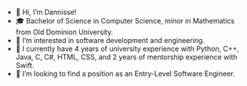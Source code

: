 - 👋 Hi, I’m Dannisse! 
- 🎓 Bachelor of Science in Computer Science, minor in Mathematics from Old Dominion University.
- 👀 I’m interested in software development and engineering.
- 🌱 I currently have 4 years of university experience with Python, C++, Java, C, C#, HTML, CSS, and 2 years of mentorship experience with Swift.
- 💞️ I’m looking to find a position as an Entry-Level Software Engineer.

<!---
dannisse/dannisse is a ✨ special ✨ repository because its `README.md` (this file) appears on your GitHub profile.
You can click the Preview link to take a look at your changes.
--->
